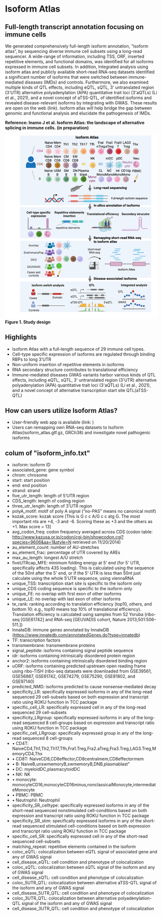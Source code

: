 # Isoform Atlas
## Full-length transcript annotation focusing on immune cells
We generated comprehensively full-length isoform annotation, “isoform atlas”, by sequencing diverse immune cell subsets using a long-read sequencer. A wide-range of information, including TSS, ORF, inserted repetitive elements, and functional domains, was identified for all isoforms expressed in immune cell subsets. In addition, Integrated analysis using isoform atlas and publicly available short-read RNA-seq datasets identified a significant number of isoforms that were switched between immune-mediated diseases (IMDs) and controls. Furthermore, we also examined multiple kinds of QTL effects, including eQTL, sQTL, 3' untranslated region (3'UTR) alternative polyadenylation (APA) quantitative trait loci (3'aQTLs) (Li et al., 2021), and a novel concept of aTSS-QTL, of identified isoforms and revealed disease-relevant isoforms by integrating with GWAS. These results are open on the web (link). Isoform atlas will help bridge the gap between genomic and functional analysis and elucidate the pathogenesis of IMDs.

**Reference: Inamo J et al. Isoform Atlas: the landscape of alternative splicing in immune cells. (in preparation)**

![image](./images/project_image.png)
**Figure 1. Study design**


## Highlights
- Isoform Atlas with a full-length sequence of 29 immune cell types.
- Cell-type specific expression of isoforms are regulated through binding RBPs to long 3’UTR
- Non-uniform insertion of repetitive elements in isoforms
- RNA secondary structure contributes to translational efficiency 
- Immune-mediated diseases GWAS variants harbor various kinds of QTL effects, including eQTL, sQTL, 3' untranslated region (3'UTR) alternative polyadenylation (APA) quantitative trait loci (3'aQTLs) (Li et al., 2021), and a novel concept of alternative transcription start site QTL(aTSS-QTL)

## How can users utilize Isoform Atlas?
- User-friendly web app is available (link: )
- Users can remapping own RNA-seq datasets to Isoform Atlas(isoform_atlas.gtf.gz, GRCh38) and investigate novel pathogenic isoforms

## colum of "isoform_info.txt"
- isoform: isoform ID
- associated_gene: gene symbol
- chrom: chrosome
- start: start position
- end: end position
- strand: strand
- five_utr_length: length of 5’UTR region
- CDS_length: length of coding region
- three_utr_length: length of 3’UTR region
- polyA_motif: motif of poly A signal (“no-PAS” means no canonical motif)
- kozak_score: kozak score [This is G c c A/G c c atg G. The most important nts are +4, -3 and -6.  Scoring these as +3 and the others as +1. Max score = 13]
- avg_codon_freq: codon frequency averaged across CDS (codon table: http://www.kazusa.or.jp/codon/cgi-bin/showcodon.cgi?species=9606&aa=1&style=N retrieved on 11/20/2014)
- au_element_count: number of AU-stretches
- au_element_frac: percentage of UTR covered by AREs 
- max_au_length: longest A/U stretch
- fiveUTRcap_MFE: minimum folding energy at 5' end (for 5' UTR, specifically affects 43S loading). This is calculated using the sequence of the 50nt after the 5' end, or if the 5' UTR is less than 50nt just calculate using the whole 5’UTR sequence, using viennaRNA
- unique_TSS: transcription start site is specific to the isoform only
- unique_CDS coding sequence is specific to the isoform only
- unique_FE: no overlap with first exon of other isoforms
- unique_LE: no overlap with last exon of other isoforms
- te_rank: ranking according to translation efficiency (top10, others, and bottom 10: e.g., top10 means top 10% of translational efficiency). Translation efficiency is calculated using samples from 52 Yoruba (ribo-seq [GSE61742] and RNA-seq [GEUVADIS cohort, Nature 2013;501:506–511.]) 
- InnateDB: immune genes annotated by InnateDB (https://www.innatedb.com/annotatedGenes.do?type=innatedb)
- TF: transcription factors
- transmembrane: transmembrane proteins
- signal_peptide: isoforms containing signal peptide sequence
- idr: isoforms containing intrinsically disordered protein region
- anchor2: isoforms containing intrinsically disordered binding region
- uORF: isoforms containing predicted upstream open reading frame using ribo-TISH (ribo-seq datasets were downloaded from GSE39561, GSE56887, GSE61742, GSE74279, GSE75290, GSE81802, and GSE97140)
- predicted_NMD: isoforms predicted to cause nonsense-mediated decay 
- specificity_LR: specifically expressed isoforms in any of the long-read sequenced 29 cell-subsets based on both expression and transcript ratio using ROKU function in TCC package
- specific_cell_LR: specifically expressed cell in any of the long-read sequenced 29 cell-subsets
- specificity_LRgroup: specifically expressed isoforms in any of the long-read sequenced 8 cell-groups based on expression and transcript ratio using ROKU function in TCC package
- specific_cell_LRgroup: specifically expressed group in any of the long-read sequenced 8 cell-groups
- •	CD4T: NaiveCD4,Th1,Th2,Th17,Tfh,Fra1.Treg,Fra2.aTreg,Fra3.Treg,LAG3.Treg,MemoryCD4,Thx
- •	CD8T: NaiveCD8,CD8effector,CD8centralmem,CD8effectormem
- •	B: NaiveB,unswmemoryB,swmemoryB,DNB,plasmablast"
- •	DC: myeloidDC,plasmacytoidDC
- •	NK: NK
- •	monocyte: monocyteCD16,monocyteCD16minus,nonclassicalMonocyte,intermediateMonocyte
- •	PBMC: PBMC
- •	Neutrophil: Neutrophil
- specificity_SR_celltype: specifically expressed isoforms in any of the short-read sequenced nonstimulated cell-conditions based on both expression and transcript ratio using ROKU function in TCC package
- specificity_SR_stim: specifically expressed isoforms in any of the short-read sequenced stimulated cell-conditions based on both expression and transcript ratio using ROKU function in TCC package
- specific_cell_SR: specifically expressed cell in any of the short-read sequenced cell-subsets
- matching_repeat: repetitive elements contained in the isoform
- coloc_eQTL: colocalization between eQTL signal of associated gene and any of GWAS signal
- cell_disease_eQTL: cell condition and phenotype of colocalization
- coloc_sQTL: colocalization between sQTL signal of the isoform and any of GWAS signal
- cell_disease_sQTL: cell condition and phenotype of colocalization
- coloc_5UTR_QTL: colocalization between alternative aTSS-QTL signal of the isoform and any of GWAS signal
- cell_disease_5UTR_QTL: cell condition and phenotype of colocalization
- coloc_3UTR_QTL: colocalization between alternative polyadenylation-QTL signal of the isoform and any of GWAS signal
- cell_disease_3UTR_QTL: cell condition and phenotype of colocalization
